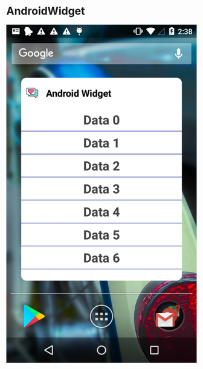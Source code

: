 # AndroidWidget
![alt text](https://github.com/shiv2208/AndroidWidget/blob/master/app/widget_image.png)
